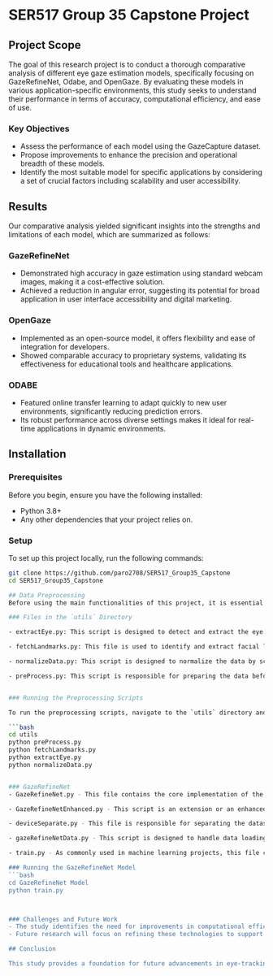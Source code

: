 # SER517 Group 35 Capstone Project

## Project Scope

The goal of this research project is to conduct a thorough comparative analysis of different eye gaze estimation models, specifically focusing on GazeRefineNet, Odabe, and OpenGaze. By evaluating these models in various application-specific environments, this study seeks to understand their performance in terms of accuracy, computational efficiency, and ease of use.

### Key Objectives
- Assess the performance of each model using the GazeCapture dataset.
- Propose improvements to enhance the precision and operational breadth of these models.
- Identify the most suitable model for specific applications by considering a set of crucial factors including scalability and user accessibility.

## Results

Our comparative analysis yielded significant insights into the strengths and limitations of each model, which are summarized as follows:

### GazeRefineNet
- Demonstrated high accuracy in gaze estimation using standard webcam images, making it a cost-effective solution.
- Achieved a reduction in angular error, suggesting its potential for broad application in user interface accessibility and digital marketing.

### OpenGaze
- Implemented as an open-source model, it offers flexibility and ease of integration for developers.
- Showed comparable accuracy to proprietary systems, validating its effectiveness for educational tools and healthcare applications.

### ODABE
- Featured online transfer learning to adapt quickly to new user environments, significantly reducing prediction errors.
- Its robust performance across diverse settings makes it ideal for real-time applications in dynamic environments.




## Installation

### Prerequisites
Before you begin, ensure you have the following installed:
- Python 3.8+
- Any other dependencies that your project relies on.

### Setup
To set up this project locally, run the following commands:
```bash
git clone https://github.com/paro2708/SER517_Group35_Capstone
cd SER517_Group35_Capstone

## Data Preprocessing
Before using the main functionalities of this project, it is essential to preprocess the dataset to ensure optimal performance and accuracy of the software. The preprocessing steps are facilitated by several scripts located in the `utils` directory. These scripts are designed to clean, normalize, and prepare the data for analysis or model training.

### Files in the `utils` Directory

- extractEye.py: This script is designed to detect and extract the eye region from images. It likely uses image processing techniques or machine learning models to locate eyes within a given image and isolate them for further analysis or processing.

- fetchLandmarks.py: This file is used to identify and extract facial landmarks from images. This script typically employs facial recognition algorithms to pinpoint key features on the face, such as the eyes, nose, mouth, and jawline, which are crucial for advanced image processing tasks or facial analysis applications.

- normalizeData.py: This script is designed to normalize the data by scaling the features to a standard range. This process ensures that all input features contribute equally to the analysis and prevents any one feature from dominating due to its scale.

- preProcess.py: This script is responsible for preparing the data before analysis or modeling. It typically includes steps such as cleaning, transforming, and standardizing the data to ensure it is ready for further processing.


### Running the Preprocessing Scripts

To run the preprocessing scripts, navigate to the `utils` directory and execute the following commands:

```bash
cd utils
python preProcess.py
python fetchLandmarks.py
python extractEye.py
python normalizeData.py


### GazeRefineNet
- GazeRefineNet.py - This file contains the core implementation of the GazeRefineNet model. It defines the neural network architecture used for refining gaze estimates, including layer configurations, forward pass definitions, and loss calculations specific to gaze estimation tasks.

- GazeRefineNetEnhanced.py - This script is an extension or an enhanced version of the GazeRefineNet model. It includes improvements or modifications to the original architecture, such as additional layers, and enhanced training techniques to improve accuracy and performance.

- deviceSeparate.py - This file is responsible for separating the dataset based on the devices that are used by the respective subjects in the dataset. It is used to find dimensions of these devices.

- gazeRefineNetData.py - This script is designed to handle data loading and preprocessing specifically tailored for the GazeRefineNet model. It includes functionality to read gaze data from files, preprocess it (e.g., normalization, augmentation), and organize it into a format suitable for model training and evaluation.

- train.py - As commonly used in machine learning projects, this file contains the training loop for the GazeRefineNet model. It includes loading the model and data, setting up the training parameters (like the optimizer and loss function), running the training epochs, and saving the trained model. It might also include validation/testing within or after the training process to monitor the model's performance.

### Running the GazeRefineNet Model
```bash
cd GazeRefineNet Model
python train.py



### Challenges and Future Work
- The study identifies the need for improvements in computational efficiency to enhance the robustness and adaptability of these models.
- Future research will focus on refining these technologies to support a wider array of applications, making eye-tracking more accessible and inclusive.

## Conclusion

This study provides a foundation for future advancements in eye-tracking technology by highlighting effective models and areas for enhancement. The results encourage ongoing development to create more intuitive, engaging, and accessible digital interfaces using eye gaze tracking technology.
